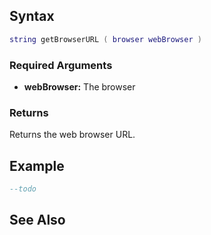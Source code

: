 Syntax
------

``` lua
string getBrowserURL ( browser webBrowser )
```

### Required Arguments

-   **webBrowser:** The browser

### Returns

Returns the web browser URL.

Example
-------

``` lua
--todo
```

See Also
--------
